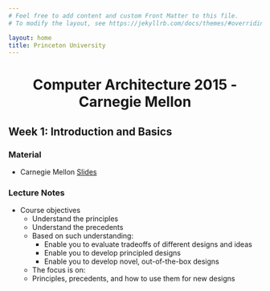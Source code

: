 ```yaml
---
# Feel free to add content and custom Front Matter to this file.
# To modify the layout, see https://jekyllrb.com/docs/themes/#overriding-theme-defaults

layout: home
title: Princeton University
---
```


<h1 align="center"> Computer Architecture 2015 - Carnegie Mellon </h1>


## Week 1: Introduction and Basics

### Material

- Carnegie Mellon [Slides](https://course.ece.cmu.edu/~ece447/s15/lib/exe/fetch.php?media=onur-447-spring15-lecture1-intro-afterlecture.pdf)

### Lecture Notes

- Course objectives
  - Understand the principles
  - Understand the precedents
  - Based on such understanding:
    - Enable you to evaluate tradeoffs of different designs and ideas
    - Enable you to develop principled designs
    - Enable you to develop novel, out-of-the-box designs
  - The focus is on:
  - Principles, precedents, and how to use them for new designs 

